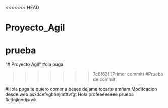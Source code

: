 <<<<<<< HEAD

# Proyecto_Agil
prueba
=======
"# Proyecto Agil"
#ola puga
> > > > > > > 7c6f63f (Primer commit)
> > > > > > > #Prueba de commit

#Hola puga te quiero comer a besos dejame tocarte amñam
Modifcacion desde web
asxdcefvgbhnjmftfvfgt
Hola profeeeeeeee
prueba 
fkldnjlgndjsnvk

